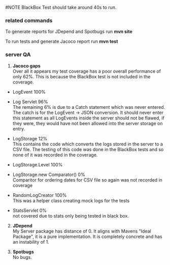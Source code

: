 #NOTE
BlackBox Test should take around 40s to run.

### related commands

To generate reports for JDepend and Spotbugs run **mvn site**

To run tests and generate Jacoco report run **mvn test**

### server QA
1. **Jacoco gaps**<br> Over all it appears my test coverage has a poor overall performance of only 62%. This is because the BlackBox test is not included in the coverage.<br>

  - LogEvent 100%

  - Log Servlet 96%<br>The remaining 6% is due to a Catch statement which was never entered. The catch is for the LogEvent -> JSON conversion. It should never enter this statement as all LogEvents inside the server should not be flawed, if they were, they would have not been allowed into the server storage on entry.

  - LogStorage	12%<br> This contains the code which converts the logs stored in the server to a CSV file. The testing of this code was done in the BlackBox tests and so none of it was recorded in the coverage.

  - LogStorage.Level 100%<br>

  - LogStorage.new Comparator() 0%<br>Comparitor for ordering dates for CSV file so again was not recorded in coverage

  - RandomLogCreator 100%<br> This was a helper class creating mock logs for the tests

  - StatsServlet	0% <br> not covered due to stats only being tested in black box.

2. **JDepend**<br> My Server package has distance of 0. It aligns with Mavens "Ideal Package", it is a pure implementation. It is completely concrete and has an instability of 1.

3. **Spotbugs**<br> No bugs.
